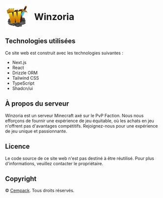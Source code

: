 <div style="display: flex; align-items: center;">
    <img src="logo.png" alt="Logo" width="80" style="margin-right: 15px;">
    <h1 style="margin-top: 25px; font-size:30px;">Winzoria</h1>
</div>

## Technologies utilisées

Ce site web est construit avec les technologies suivantes :

- Next.js
- React
- Drizzle ORM
- Tailwind CSS
- TypeScript
- Shadcn/ui

## À propos du serveur

Winzoria est un serveur Minecraft axé sur le PvP Faction. Nous nous efforçons de fournir une expérience de jeu équitable, où les achats en jeu n'offrent pas d'avantages compétitifs. Rejoignez-nous pour une expérience de jeu unique et passionnante.

## Licence

Le code source de ce site web n'est pas destiné à être réutilisé. Pour plus d'informations, veuillez contacter le propriétaire.

## Copyright

© [Cempack](https://elliotmoreau.fr). Tous droits réservés.
